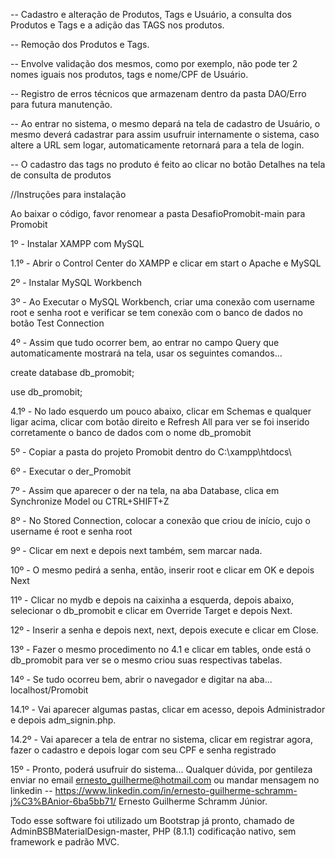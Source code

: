 -- Cadastro e alteração de Produtos, Tags e Usuário, a consulta dos Produtos e Tags e a adição das TAGS nos produtos.

-- Remoção dos Produtos e Tags.

-- Envolve validação dos mesmos, como por exemplo, não pode ter 2 nomes iguais nos produtos, tags e nome/CPF de Usuário.

-- Registro de erros técnicos que armazenam dentro da pasta DAO/Erro para futura manutenção.

-- Ao entrar no sistema, o mesmo depará na tela de cadastro de Usuário, o mesmo deverá cadastrar para assim usufruir internamente o sistema,
    caso altere a URL sem logar, automaticamente retornará para a tela de login.

-- O cadastro das tags no produto é feito ao clicar no botão Detalhes na tela de consulta de produtos

//Instruções para instalação

Ao baixar o código, favor renomear a pasta DesafioPromobit-main para Promobit

1º - Instalar XAMPP com MySQL

1.1º - Abrir o Control Center do XAMPP e clicar em start o Apache e MySQL

2º - Instalar MySQL Workbench

3º - Ao Executar o MySQL Workbench, criar uma conexão com username root e senha root e verificar se tem conexão com o banco de dados no botão Test Connection

4º - Assim que tudo ocorrer bem, ao entrar no campo Query que automaticamente mostrará na tela, usar os seguintes comandos...

create database db_promobit;

use db_promobit;

4.1º - No lado esquerdo um pouco abaixo, clicar em Schemas e qualquer ligar acima, clicar com botão direito e Refresh All
        para ver se foi inserido corretamente o banco de dados com o nome db_promobit

5º - Copiar a pasta do projeto Promobit dentro do C:\xampp\htdocs\

6º - Executar o der_Promobit

7º - Assim que aparecer o der na tela, na aba Database, clica em Synchronize Model ou CTRL+SHIFT+Z

8º - No Stored Connection, colocar a conexão que criou de início, cujo o username é root e senha root

9º - Clicar em next e depois next também, sem marcar nada.

10º - O mesmo pedirá a senha, então, inserir root e clicar em OK e depois Next

11º - Clicar no mydb e depois na caixinha a esquerda, depois abaixo, selecionar o db_promobit e clicar em Override Target e depois Next.

12º - Inserir a senha e depois next, next, depois execute e clicar em Close.

13º - Fazer o mesmo procedimento no 4.1 e clicar em tables, onde está o db_promobit para ver se o mesmo criou suas respectivas tabelas.

14º - Se tudo ocorreu bem, abrir o navegador e digitar na aba... localhost/Promobit

14.1º - Vai aparecer algumas pastas, clicar em acesso, depois Administrador e depois adm_signin.php.

14.2º - Vai aparecer a tela de entrar no sistema, clicar em registrar agora, fazer o cadastro e depois logar com seu CPF e senha registrado

15º - Pronto, poderá usufruir do sistema... Qualquer dúvida, por gentileza enviar no email ernesto_guilherme@hotmail.com ou mandar mensagem no
        linkedin -- https://www.linkedin.com/in/ernesto-guilherme-schramm-j%C3%BAnior-6ba5bb71/
        Ernesto Guilherme Schramm Júnior.

Todo esse software foi utilizado um Bootstrap já pronto, chamado de AdminBSBMaterialDesign-master, PHP (8.1.1) codificação nativo, sem framework e padrão MVC.

